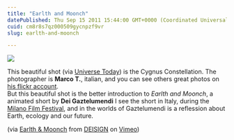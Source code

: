 ```yaml
---
title: "Earlth and Moonch"
datePublished: Thu Sep 15 2011 15:44:00 GMT+0000 (Coordinated Universal Time)
cuid: cm8r8s7qz000509gycnpzf9vr
slug: earlth-and-moonch

---
```



![](https://cdn.hashnode.com/res/hashnode/image/upload/v1743073207483/4913350a-1318-492e-812a-dc8c119e3eec.jpeg)

This beautiful shot (via [Universe Today](http://www.universetoday.com/88686/astrophoto-cygnus-constellation-by-marco-t/)) is the Cygnus Constellation. The photographer is **Marco T.**, italian, and you can see others great photos on [his flickr account](http://www.flickr.com/photos/marcopics3000/).  
But this beautiful shot is the better introduction to _Earlth and Moonch_, a animated short by **Dei Gaztelumendi** I see the short in Italy, during the [Milano Film Festival](http://www.milanofilmfestival.it/portal/2011/IT/programma_db/rassegna.php?cr=4), and in the worlds of Gaztelumendi is a reflession about Earth, ecology and our future.

  
(via [Earlth & Moonch](http://vimeo.com/11365311) from [DEISIGN](http://vimeo.com/user771093) on [Vimeo](http://vimeo.com))